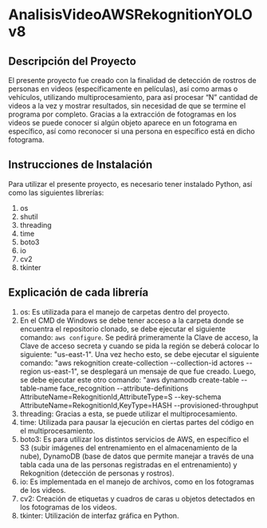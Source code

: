 # AnalisisVideoAWSRekognitionYOLOv8

## Descripción del Proyecto
El presente proyecto fue creado con la finalidad de detección de rostros de personas en videos (específicamente en películas), así como armas o vehículos, utilizando multiprocesamiento, para así procesar “N” cantidad de videos a la vez y mostrar resultados, sin necesidad de que se termine el programa por completo. Gracias a la extracción de fotogramas en los videos se puede conocer si algún objeto aparece en un fotograma en específico, así como reconocer si una persona en específico está en dicho fotograma. 

## Instrucciones de Instalación
Para utilizar el presente proyecto, es necesario tener instalado Python, así como las siguientes librerías:
 1. os 
 2. shutil
 3. threading
 4. time
 5. boto3
 6. io
 7. cv2
 8. tkinter

## Explicación de cada librería
 1. os: Es utilizada para el manejo de carpetas dentro del proyecto.
 2. En el CMD de Windows se debe tener acceso a la carpeta donde se encuentra el repositorio clonado, se debe ejecutar el siguiente comando: ```aws configure```. Se pedirá primeramente la Clave de acceso, la Clave de acceso secreta y cuando se pida la región se deberá colocar lo siguiente: "us-east-1". Una vez hecho esto, se debe ejecutar el siguiente comando: "aws rekognition create-collection --collection-id actores --region us-east-1", se desplegará un mensaje de que fue creado. Luego, se debe ejecutar este otro comando: "aws dynamodb create-table --table-name face_recognition --attribute-definitions AttributeName=RekognitionId,AttributeType=S --key-schema AttributeName=RekognitionId,KeyType=HASH --provisioned-throughput 
 3. threading: Gracias a esta, se puede utilizar el multiprocesamiento.
 4. time: Utilizada para pausar la ejecución en ciertas partes del código en el multiprocesamiento.
 5. boto3: Es para utilizar los distintos servicios de AWS, en específico el S3 (subir imágenes del entrenamiento en el almacenamiento de la nube), DynamoDB (base de datos que permite manejar a través de una tabla cada una de las personas registradas en el entrenamiento) y Rekognition (detección de personas y rostros).
 6. io: Es implementada en el manejo de archivos, como en los fotogramas de los videos.
 7. cv2: Creación de etiquetas y cuadros de caras u objetos detectados en los fotogramas de los videos.
 8. tkinter: Utilización de interfaz gráfica en Python.
